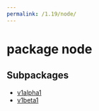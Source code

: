 ```yaml
---
permalink: /1.19/node/
---
```


# package node



## Subpackages

* [v1alpha1](node-v1alpha1.md)
* [v1beta1](node-v1beta1.md)
